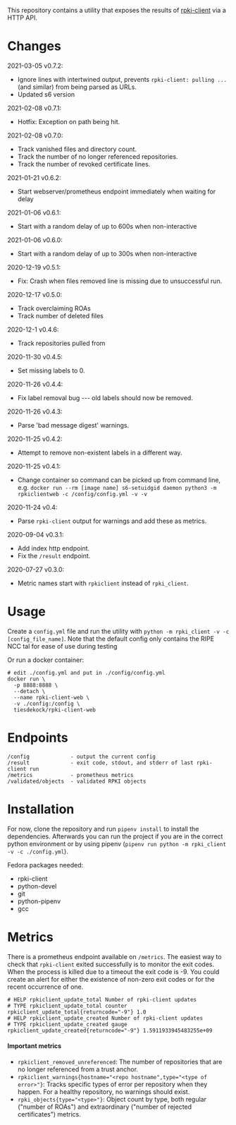 This repository contains a utility that exposes the results of [rpki-client](https://www.rpki-client.org/)
via a HTTP API.

Changes
=======

2021-03-05 v0.7.2:
  * Ignore lines with intertwined output, prevents `rpki-client: pulling ...`
    (and similar) from being parsed as URLs.
  * Updated s6 version

2021-02-08 v0.7.1:
  * Hotfix: Exception on path being hit.

2021-02-08 v0.7.0:
  * Track vanished files and directory count.
  * Track the number of no longer referenced repositories.
  * Track the number of revoked certificate lines.

2021-01-21 v0.6.2:
  * Start webserver/prometheus endpoint immediately when waiting for delay

2021-01-06 v0.6.1:
  * Start with a random delay of up to 600s when non-interactive

2021-01-06 v0.6.0:
  * Start with a random delay of up to 300s when non-interactive

2020-12-19 v0.5.1:
  * Fix: Crash when files removed line is missing due to unsuccessful run.

2020-12-17 v0.5.0:
  * Track overclaiming ROAs
  * Track number of deleted files

2020-12-1 v0.4.6:
  * Track repositories pulled from

2020-11-30 v0.4.5:
  * Set missing labels to 0.

2020-11-26 v0.4.4:
  * Fix label removal bug --- old labels should now be removed.

2020-11-26 v0.4.3:
  * Parse 'bad message digest' warnings.

2020-11-25 v0.4.2:
  * Attempt to remove non-existent labels in a different way.

2020-11-25 v0.4.1:
  * Change container so command can be picked up from command line, e.g. `docker run --rm [image name] s6-setuidgid daemon python3 -m rpkiclientweb -c /config/config.yml -v -v`

2020-11-24 v0.4:
  * Parse `rpki-client` output for warnings and add these as metrics.

2020-09-04 v0.3.1:

  * Add index http endpoint.
  * Fix the `/result` endpoint.

2020-07-27 v0.3.0:

  * Metric names start with `rpkiclient` instead of `rpki_client`.

Usage
=====

Create a `config.yml` file and run the utility with `python -m rpki_client -v -c [config_file_name]`.
Note that the default config only contains the RIPE NCC tal for ease of use during testing

Or run a docker container:
```
# edit ./config.yml and put in ./config/config.yml
docker run \
  -p 8888:8888 \
  --detach \
  --name rpki-client-web \
  -v ./config:/config \
  tiesdekock/rpki-client-web
```

Endpoints
=========

```
/config             - output the current config
/result             - exit code, stdout, and stderr of last rpki-client run
/metrics            - prometheus metrics
/validated/objects  - validated RPKI objects
```

Installation
============

For now, clone the repository and run `pipenv install` to install the dependencies.
Afterwards you can run the project if you are in the correct python environment
or by using pipenv (`pipenv run python -m rpki_client -v -c ./config.yml`).

Fedora packages needed:
  * rpki-client
  * python-devel
  * git
  * python-pipenv
  * gcc

Metrics
=======

There is a prometheus endpoint available on `/metrics`. The easiest way to check
that `rpki-client` exited successfully is to monitor the exit codes. When the
process is killed due to a timeout the exit code is -9. You could create an
alert for either the existence of non-zero exit codes or for the recent
occurrence of one.

```
# HELP rpkiclient_update_total Number of rpki-client updates
# TYPE rpkiclient_update_total counter
rpkiclient_update_total{returncode="-9"} 1.0
# HELP rpkiclient_update_created Number of rpki-client updates
# TYPE rpkiclient_update_created gauge
rpkiclient_update_created{returncode="-9"} 1.5911933945483255e+09
```

#### Important metrics
  * `rpkiclient_removed_unreferenced`: The number of repositories that are no
    longer referenced from a trust anchor.
  * `rpkiclient_warnings{hostname="<repo hostname",type="<type of error>"}`:
    Tracks specific types of error per repository when they happen. For a healthy
    repository, no warnings should exist.
  * `rpki_objects{type="<type>"}`: Object count by type, both regular ("number of ROAs") and extraordinary ("number of rejected certificates") metrics.
